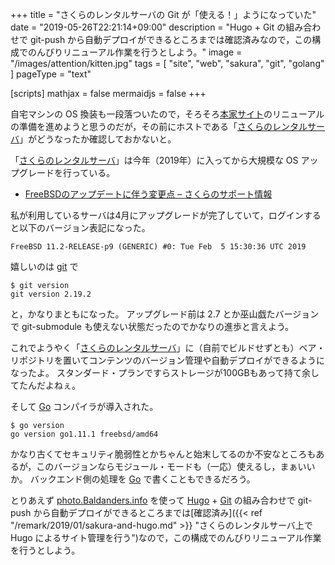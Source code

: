 +++
title = "さくらのレンタルサーバの Git が「使える！」ようになっていた"
date =  "2019-05-26T22:21:14+09:00"
description = "Hugo + Git の組み合わせで git-push から自動デプロイができるところまでは確認済みなので，この構成でのんびりリニューアル作業を行うとしよう。"
image = "/images/attention/kitten.jpg"
tags = [ "site", "web", "sakura", "git", "golang" ]
pageType = "text"

[scripts]
  mathjax = false
  mermaidjs = false
+++

自宅マシンの OS 換装も一段落ついたので，そろそろ[本家サイト]のリニューアルの準備を進めようと思うのだが，その前にホストである「[さくらのレンタルサーバ]」がどうなったか確認しておかないと。

「[さくらのレンタルサーバ]」は今年（2019年）に入ってから大規模な OS アップグレードを行っている。

- [FreeBSDのアップデートに伴う変更点 – さくらのサポート情報](https://help.sakura.ad.jp/hc/ja/articles/360000190121)

私が利用しているサーバは4月にアップグレードが完了していて，ログインすると以下のバージョン表記になった。

```text
FreeBSD 11.2-RELEASE-p9 (GENERIC) #0: Tue Feb  5 15:30:36 UTC 2019
```

嬉しいのは [git] で

```text
$ git version
git version 2.19.2
```

と，かなりまともになった。
アップグレード前は 2.7 とか巫山戯たバージョンで git-submodule も使えない状態だったのでかなりの進歩と言えよう。

これでようやく「[さくらのレンタルサーバ]」に（自前でビルドせずとも）ベア・リポジトリを置いてコンテンツのバージョン管理や自動デプロイができるようになったよ。
スタンダード・プランですらストレージが100GBもあって持て余してたんだよねぇ。

そして [Go] コンパイラが導入された。

```text
$ go version
go version go1.11.1 freebsd/amd64
```

かなり古くてセキュリティ脆弱性とかちゃんと始末してるのか不安なところもあるが，このバージョンならモジュール・モードも（一応）使えるし，まぁいいか。
バックエンド側の処理を [Go] で書くこともできるだろう。

とりあえず [photo.Baldanders.info](https://photo.baldanders.info/) を使って [Hugo] + [Git] の組み合わせで git-push から自動デプロイができるところまでは[確認済み]({{< ref "/remark/2019/01/sakura-and-hugo.md" >}} "さくらのレンタルサーバ上で Hugo によるサイト管理を行う")なので，この構成でのんびりリニューアル作業を行うとしよう。

[さくらのレンタルサーバ]: https://www.sakura.ne.jp/
[本家サイト]: https://baldanders.info/ "Baldanders.info"
[git]: https://git-scm.com/
[Git]: https://git-scm.com/
[Go]: https://golang.org/ "The Go Programming Language"
[Hugo]: https://gohugo.io/ "The world’s fastest framework for building websites | Hugo"

